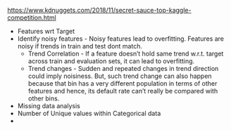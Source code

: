 https://www.kdnuggets.com/2018/11/secret-sauce-top-kaggle-competition.html

* Features wrt Target
* Identify noisy features - Noisy features lead to overfitting. Features are noisy if trends in train and test dont match. 
  * Trend Correlation - If a feature doesn’t hold same trend w.r.t. target across train and evaluation sets, it can lead to overfitting. 
  * Trend changes - Sudden and repeated changes in trend direction could imply noisiness. But, such trend change can also happen because that bin has a very different population in terms of other features and hence, its default rate can’t really be compared with other bins.
* Missing data analysis
* Number of Unique values within Categorical data
* 


